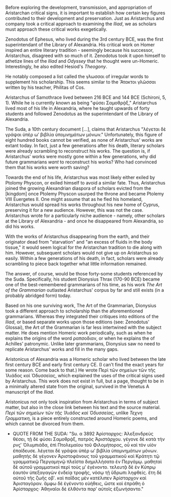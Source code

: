 Before exploring the development, transmission, and appropriation of Aristarchan critical signs, it is important to establish how certain key figures contributed to their development and preservation. Just as Aristarchus and company took a critical approach to examining the _Iliad_, we as scholars must approach these critical works exegetically. 

Zenodotus of Ephesus, who lived during the 3rd century BCE, was the first superintendant of the Library of Alexandria. His critical work on Homer inspired an entire literary tradition - seemingly because his successor, Aristarchus, disagreed with so much of it. Zenodotus took it upon himself to athetize lines of the _Iliad_ and _Odyssey_ that he thought were un-Homeric. Interestingly, he also edited Hesiod's _Theogony_. 

He notably composed a list called the γλωσσαι of irregular words to supplement his scholarship. This seems similar to the Ἄτακτοι γλῶσσαι written by his teacher, Philitas of Cos. 

Aristarchus of Samothrace lived between 216 BCE and 144 BCE (Schironi, 5, 1). While he is currently known as being "φύσει Σαμοθρᾴξ," Aristarchus lived most of his life in Alexandria, where he taught upwards of forty students and followed Zenodotus as the superintendant of the Library of Alexandria. 

The Suda, a 10th century document [...], claims that Aristarchus "λέγεται δὲ γράψαι ὑπὲρ ωʹ βιβλία ὑπομνημάτων μόνων." Unfortunately, this figure of eight hundred books cannot be verified, as none of Aristarchus' works are extant today. In fact, just a few generations after his death, literary scholars were already scrambling to reconstruct his works. The question is, if Aristarchus' works were mostly gone within a few generations, why did future grammarians _want_ to reconstruct his works? Who had convinced them that his works were worth saving?

Towards the end of his life, Aristarchus was most likely either exiled by Ptolomy Physcon, or exiled himself to avoid a similar fate. Thus, Aristarchus joined the growing Alexandrian diaspora of scholars evicted from the [kingdom] once Ptolemy Physcon usurped the throne and became Ptolemy VIII Euergetes II. One might assume that as he fled his homeland, Aristarchus would spread his works throughout his new home of Cyprus, preserving it for a new audience. However, this was not the case. Aristarchus wrote for a particularly niche audience - namely, other scholars at the Library of Alexandria - and once he disappeared from Alexandria, so did his works. 

With the works of Aristarchus disappearing from the earth, and their originator dead from "starvation" and "an excess of fluids in the body tissue," it would seem logical for the Aristarchan tradition to die along with him. However, subsequent scholars would not give up on Aristarchus so easily. Within a few generations of his death, in fact, scholars were already scrambling to piece back together what little information remained.

The answer, of course, would be those forty-some students referenced by the Suda. Specifically, his student Dionysius Thrax (170-90 BCE) became one of the best-remembered grammarians of his time, as his work _The Art of the Grammarian_ outlasted Aristarchus' corpus by far and still exists (in a probably abridged form) today.

Based on his one surviving work, The Art of the Grammarian, Dionysius took a different approach to scholarship than the aforementioned grammarians. Whereas they integrated their critiques into editions of the _Iliad_, or based separate works upon those editions (see: Zenodotus' Glossai), the Art of the Grammarian is far less intertwined with the subject matter. He does mention Homeric work periodically, such as when he explains the origins of the word ραπσοδιαν, or when he explains the of Achilles' patronymic. Unlike later grammarians, Dionysius saw no need to replicate Aristarchus' works and fill in the many gaps. 

Aristonicus of Alexandria was a Homeric scholar who lived between the late first century BCE and early first century CE. (I can't find the exact years for some reason. Come back to that.) He wrote Περὶ τῶν σημείων τῶν τῆς Ἰλιάδος καὶ Ὀδυσσείας, which explained the uses of the critical signs used by Aristarchus. This work does not exist in full, but a page, thought to be in a minimally altered state from the original, survived in the Venetus A manuscript of the _Iliad_.

Aristonicus not only took inspiration from Aristarchus in terms of subject matter, but also in the close link between his text and the source material.  _Περὶ τῶν σημείων τῶν τῆς Ἰλιάδος καὶ Ὀδυσσείας_, unlike _Τεχνη Γραμματικη_, is a piece entirely constructed around Homeric poems, and which cannot be divorced from them.


* QUOTE FROM THE SUDA: "Su. α 3892 Ἀρίσταρχος: Ἀλεξανδρεὺς θέσει, τῇ δὲ φύσει Σαμοθρᾴξ, πατρὸς Ἀριστάρχου. γέγονε δὲ κατὰ τὴν ρνϛʹ Ὀλυμπιάδα, ἐπὶ Πτολεμαίου τοῦ Φιλομήτορος, οὗ καὶ τὸν υἱὸν ἐπαίδευσε. λέγεται δὲ γράψαι ὑπὲρ ωʹ βιβλία ὑπομνημάτων μόνων. μαθητὴς δὲ γέγονεν Ἀριστοφάνους τοῦ γραμματικοῦ καὶ Κράτητι τῷ γραμματικῷ Περγαμηνῷ πλεῖστα διημιλλήσατο ἐν Περγάμῳ. μαθηταὶ δὲ αὐτοῦ γραμματικοὶ περὶ τοὺς μʹ ἐγένοντο. τελευτᾷ δὲ ἐν Κύπρῳ
ἑαυτὸν ὑπεξαγαγὼν ἐνδείᾳ τροφῆς, νόσῳ τῇ ὕδρωπι ληφθείς. ἔτη δὲ αὐτοῦ τῆς ζωῆς οβʹ. καὶ παῖδας μὲν κατέλιπεν Ἀρίσταρχον καὶ Ἀρισταγόραν. ἄμφω δὲ ἐγένοντο εὐήθεις, ὥστε καὶ ἐπράθη ὁ Ἀρίσταρχος· Ἀθηναῖοι δὲ ἐλθόντα παρ’ αὐτοῖς ἐξωνήσαντο."


